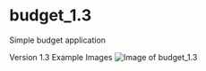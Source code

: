 # budget_1.3
Simple budget application


Version 1.3 Example Images
![Image of budget_1.3](https://github.com/mrios1999/Budgeting-Project/tree/master/Budget%20Project%20Notes/budget_1.3%-%Example%photo.jpg)
